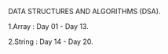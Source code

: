 DATA STRUCTURES AND ALGORITHMS (DSA).

  1.Array : Day 01 - Day 13.
  
  2.String : Day 14 - Day 20.
  
